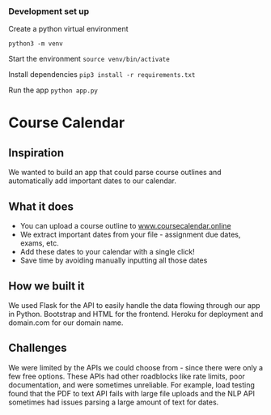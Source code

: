 ### Development set up

Create a python virtual environment

`python3 -m venv`

Start the environment
`source venv/bin/activate`

Install dependencies
`pip3 install -r requirements.txt` 

Run the app
`python app.py`

# Course Calendar

## Inspiration
We wanted to build an app that could parse course outlines and automatically add important dates to our calendar. 

## What it does
 * You can upload a course outline to www.coursecalendar.online
 * We extract important dates from your file - assignment due dates, exams, etc. 
 * Add these dates to your calendar with a single click! 
 * Save time by avoiding manually inputting all those dates

## How we built it
We used Flask for the API to easily handle the data flowing through our app in Python. Bootstrap and HTML for the frontend. Heroku for deployment and domain.com for our domain name. 

## Challenges
We were limited by the APIs we could choose from - since there were only a few free options. These APIs had other roadblocks like rate limits, poor documentation, and were sometimes unreliable. For example, load testing found that the PDF to text API fails with large file uploads and the NLP API sometimes had issues parsing a large amount of text for dates. 

